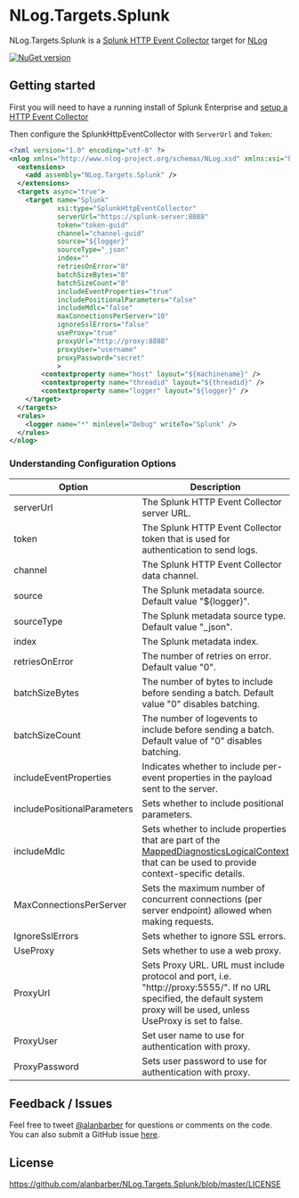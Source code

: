 NLog.Targets.Splunk
===================

NLog.Targets.Splunk is a [Splunk HTTP Event Collector](http://dev.splunk.com/view/event-collector/SP-CAAAE7F) target for [NLog](http://nlog-project.org/)

[![NuGet version](https://badge.fury.io/nu/NLog.Targets.Splunk.svg)](https://badge.fury.io/nu/NLog.Targets.Splunk)

## Getting started

First you will need to have a running install of Splunk Enterprise and [setup a HTTP Event Collector](http://docs.splunk.com/Documentation/Splunk/latest/Data/UsetheHTTPEventCollector)

Then configure the SplunkHttpEventCollector with `ServerUrl` and `Token`:

```xml
<?xml version="1.0" encoding="utf-8" ?>
<nlog xmlns="http://www.nlog-project.org/schemas/NLog.xsd" xmlns:xsi="http://www.w3.org/2001/XMLSchema-instance" >
  <extensions>
    <add assembly="NLog.Targets.Splunk" />
  </extensions>
  <targets async="true">
    <target name="Splunk"
            xsi:type="SplunkHttpEventCollector"
            serverUrl="https://splunk-server:8088"
            token="token-guid"
            channel="channel-guid"
            source="${logger}"
            sourceType="_json"
            index=""
            retriesOnError="0"
            batchSizeBytes="0"
            batchSizeCount="0"
            includeEventProperties="true"
            includePositionalParameters="false"
            includeMdlc="false"
            maxConnectionsPerServer="10"
            ignoreSslErrors="false"
            useProxy="true"
            proxyUrl="http://proxy:8888"
            proxyUser="username"
            proxyPassword="secret"            
            >
		<contextproperty name="host" layout="${machinename}" />
		<contextproperty name="threadid" layout="${threadid}" />
		<contextproperty name="logger" layout="${logger}" />
	</target>    
  </targets>
  <rules>
    <logger name="*" minlevel="Debug" writeTo="Splunk" />
  </rules>
</nlog>
```

### Understanding Configuration Options

| Option                      | Description                                                                                                                                                                 |
|-----------------------------|-----------------------------------------------------------------------------------------------------------------------------------------------------------------------------|
| serverUrl                   | The Splunk HTTP Event Collector server URL.                                                                                                                                 |
| token                       | The Splunk HTTP Event Collector token that is used for authentication to send logs.                                                                                         |
| channel                     | The Splunk HTTP Event Collector data channel.                                                                                                                               |
| source                      | The Splunk metadata source. Default value "${logger}".                                                                                                                      |
| sourceType                  | The Splunk metadata source type. Default value "_json".                                                                                                                     |
| index                       | The Splunk metadata index.                                                                                                                                                  |
| retriesOnError              | The number of retries on error. Default value "0".                                                                                                                          |
| batchSizeBytes              | The number of bytes to include before sending a batch. Default value "0" disables batching.                                                                                 |
| batchSizeCount              | The number of logevents to include before sending a batch. Default value of "0" disables batching.                                                                          |
| includeEventProperties      | Indicates whether to include per-event properties in the payload sent to the server.                                                                                        |
| includePositionalParameters | Sets whether to include positional parameters.                                                                                                                              |
| includeMdlc                 | Sets whether to include properties that are part of the [MappedDiagnosticsLogicalContext](https://github.com/NLog/NLog/wiki/Context#mappeddiagnosticslogicalcontext) that can be used to provide context-specific details.                               |
| MaxConnectionsPerServer     | Sets the maximum number of concurrent connections (per server endpoint) allowed when making requests.                                                                       |
| IgnoreSslErrors             | Sets whether to ignore SSL errors.                                                                                                                                          |
| UseProxy                    | Sets whether to use a web proxy.                                                                                                                                            |
| ProxyUrl                    | Sets Proxy URL. URL must include protocol and port, i.e. "http://proxy:5555/". If no URL specified, the default system proxy will be used, unless UseProxy is set to false. |
| ProxyUser                   | Set user name to use for authentication with proxy.                                                                                                                         |
| ProxyPassword               | Sets user password to use for authentication with proxy.                                                                                                                    |


## Feedback / Issues

Feel free to tweet [@alanbarber](http://twitter.com/alanbarber) for questions or comments on the code.  
You can also submit a GitHub issue [here](https://github.com/alanbarber/NLog.Targets.Splunk/issues).

## License

https://github.com/alanbarber/NLog.Targets.Splunk/blob/master/LICENSE
